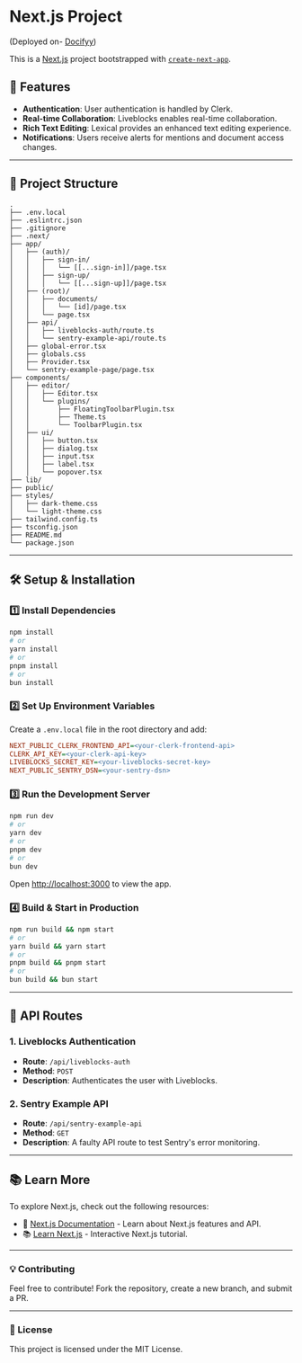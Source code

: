 # Next.js Project 
(Deployed on- [Docifyy](https://rashisdocify.netlify.app))

This is a [Next.js](https://nextjs.org/) project bootstrapped with [`create-next-app`](https://github.com/vercel/next.js/tree/canary/packages/create-next-app).

## 🚀 Features

- **Authentication**: User authentication is handled by Clerk.
- **Real-time Collaboration**: Liveblocks enables real-time collaboration.
- **Rich Text Editing**: Lexical provides an enhanced text editing experience.
- **Notifications**: Users receive alerts for mentions and document access changes.

---

## 📂 Project Structure

```
.
├── .env.local
├── .eslintrc.json
├── .gitignore
├── .next/
├── app/
│   ├── (auth)/
│   │   ├── sign-in/
│   │   │   └── [[...sign-in]]/page.tsx
│   │   ├── sign-up/
│   │   │   └── [[...sign-up]]/page.tsx
│   ├── (root)/
│   │   ├── documents/
│   │   │   └── [id]/page.tsx
│   │   └── page.tsx
│   ├── api/
│   │   ├── liveblocks-auth/route.ts
│   │   └── sentry-example-api/route.ts
│   ├── global-error.tsx
│   ├── globals.css
│   ├── Provider.tsx
│   └── sentry-example-page/page.tsx
├── components/
│   ├── editor/
│   │   ├── Editor.tsx
│   │   └── plugins/
│   │       ├── FloatingToolbarPlugin.tsx
│   │       ├── Theme.ts
│   │       └── ToolbarPlugin.tsx
│   ├── ui/
│   │   ├── button.tsx
│   │   ├── dialog.tsx
│   │   ├── input.tsx
│   │   ├── label.tsx
│   │   └── popover.tsx
├── lib/
├── public/
├── styles/
│   ├── dark-theme.css
│   └── light-theme.css
├── tailwind.config.ts
├── tsconfig.json
├── README.md
└── package.json
```

---

## 🛠 Setup & Installation

### 1️⃣ Install Dependencies
```bash
npm install
# or
yarn install
# or
pnpm install
# or
bun install
```

### 2️⃣ Set Up Environment Variables
Create a `.env.local` file in the root directory and add:
```ini
NEXT_PUBLIC_CLERK_FRONTEND_API=<your-clerk-frontend-api>
CLERK_API_KEY=<your-clerk-api-key>
LIVEBLOCKS_SECRET_KEY=<your-liveblocks-secret-key>
NEXT_PUBLIC_SENTRY_DSN=<your-sentry-dsn>
```

### 3️⃣ Run the Development Server
```bash
npm run dev
# or
yarn dev
# or
pnpm dev
# or
bun dev
```
Open [http://localhost:3000](http://localhost:3000) to view the app.

### 4️⃣ Build & Start in Production
```bash
npm run build && npm start
# or
yarn build && yarn start
# or
pnpm build && pnpm start
# or
bun build && bun start
```

---

## 📡 API Routes

### 1. **Liveblocks Authentication**
- **Route**: `/api/liveblocks-auth`
- **Method**: `POST`
- **Description**: Authenticates the user with Liveblocks.

### 2. **Sentry Example API**
- **Route**: `/api/sentry-example-api`
- **Method**: `GET`
- **Description**: A faulty API route to test Sentry's error monitoring.

---

## 📚 Learn More

To explore Next.js, check out the following resources:

- 📖 [Next.js Documentation](https://nextjs.org/docs) - Learn about Next.js features and API.
- 📚 [Learn Next.js](https://nextjs.org/learn) - Interactive Next.js tutorial.

---

### 💡 Contributing

Feel free to contribute! Fork the repository, create a new branch, and submit a PR.

---

### 📜 License

This project is licensed under the MIT License.
